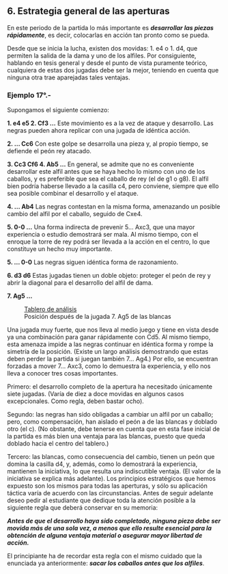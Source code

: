 ## 6. Estrategia general de las aperturas

En este periodo de la partida lo más importante es ***desarrollar las piezas
rápidamente***, es decir, colocarlas en acción tan pronto como se pueda.

Desde que se inicia la lucha, existen dos movidas: 1. e4 o 1. d4, que permiten la
salida de la dama y uno de los alfiles. Por consiguiente, hablando en tesis general y
desde el punto de vista puramente teórico, cualquiera de estas dos jugadas debe ser la
mejor, teniendo en cuenta que ninguna otra trae aparejadas tales ventajas.

### Ejemplo 17°.-

Supongamos el siguiente comienzo:

**1. e4 e5 2. Cf3 …**
Este movimiento es a la vez de ataque y desarrollo. Las negras pueden ahora
replicar con una jugada de idéntica acción.

**2. … Cc6**
Con este golpe se desarrolla una pieza y, al propio tiempo, se defiende el peón rey
atacado.

**3. Cc3 Cf6 4. Ab5 …**
En general, se admite que no es conveniente desarrollar este alfil antes que se
haya hecho lo mismo con uno de los caballos, y es preferible que sea el caballo de rey
(el de g1 o g8). El alfil bien podría haberse llevado a la casilla c4, pero conviene,
siempre que ello sea posible combinar el desarrollo y el ataque.

**4. … Ab4**
Las negras contestan en la misma forma, amenazando un posible cambio del alfil
por el caballo, seguido de Cxe4.

**5. 0-0 …**
Una forma indirecta de prevenir 5… Axc3, que una mayor experiencia o estudio
demostrará ser mala. Al mismo tiempo, con el enroque la torre de rey podrá ser
llevada a la acción en el centro, lo que constituye un hecho muy importante.

**5. … 0-0**
Las negras siguen idéntica forma de razonamiento.

**6. d3 d6**
Estas jugadas tienen un doble objeto: proteger el peón de rey y abrir la diagonal
para el desarrollo del alfil de dama.

**7. Ag5 …**

<figure>
    <chess-board
        position="r1bq1rk1/ppp2ppp/2np1n2/1B2p1B1/1b2P3/2NP1N2/PPP2PPP/R2Q1RK1 w - - 0 1"
        orientation="white">
    </chess-board>
    <figcaption>
    <a href="https://lichess.org/analysis/r1bq1rk1/ppp2ppp/2np1n2/1B2p1B1/1b2P3/2NP1N2/PPP2PPP/R2Q1RK1_w_-_-_0_1?color=white">Tablero de análisis</a>
    <br>
    Posición después de la jugada 7. Ag5 de las blancas
    </figcaption>
</figure>

Una jugada muy fuerte, que nos lleva al medio juego y tiene en vista desde ya una
combinación para ganar rápidamente con Cd5. Al mismo tiempo, esta amenaza
impide a las negras continuar en idéntica forma y rompe la simetría de la posición.
(Existe un largo análisis demostrando que estas deben perder la partida si juegan
también 7… Ag4.) Por ello, se encuentran forzadas a mover 7… Axc3, como lo
demuestra la experiencia, y ello nos lleva a conocer tres cosas importantes.

Primero: el desarrollo completo de la apertura ha necesitado únicamente siete
jugadas. (Varía de diez a doce movidas en algunos casos excepcionales. Como regla,
deben bastar ocho).

Segundo: las negras han sido obligadas a cambiar un alfil por un caballo; pero,
como compensación, han aislado el peón a de las blancas y doblado otro (el c). (No
obstante, debe tenerse en cuenta que en esta fase inicial de la partida es más bien una
ventaja para las blancas, puesto que queda doblado hacia el centro del tablero.)

Tercero: las blancas, como consecuencia del cambio, tienen un peón que domina
la casilla d4, y, además, como lo demostrará la experiencia, mantienen la iniciativa,
lo que resulta una indiscutible ventaja. (El valor de la iniciativa se explica más
adelante). Los principios estratégicos que hemos expuesto son los mismos para todas
las aperturas, y sólo su aplicación táctica varía de acuerdo con las circunstancias.
Antes de seguir adelante deseo pedir al estudiante que dedique toda la atención
posible a la siguiente regla que deberá conservar en su memoria:

***Antes de que el desarrollo haya sido completado, ninguna pieza debe ser movida
más de una sola vez, a menos que ello resulte esencial para la obtención de alguna
ventaja material o asegurar mayor libertad de acción.***

El principiante ha de recordar esta regla con el mismo cuidado que la enunciada
ya anteriormente: ***sacar los caballos antes que los alfiles***.